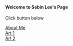
   <h4>Welcome to Sebin Lee's Page</h4>
   <p> Click button below </p>
   <p> 
   <div class="mitem" id="m1"> <a href="https://sebinlee.github.io/Screaming_ComputerSys/index.html" target="_blank"> About Me </a></div> 
   <div><a href="https://sebinlee.github.io/Mondrian_Computersys/index.html" target="_blank" > Art 1 </a></div>
   <div class="mitem" id="m3"> <a href="https://sebinlee.github.io/Screaming_ComputerSys/index.html" target="_blank"> Art 2 </a></div> 
